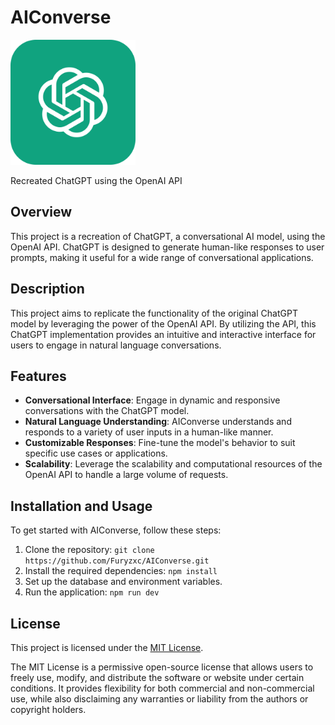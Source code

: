 # AIConverse

<img src="https://github.com/Furyzxc/AIConverse/blob/34131767f78453893a0e19242b895587fcb9fe2f/src/assets/chatgptIcon.svg" alt="JobFinder Logo" width="200">

Recreated ChatGPT using the OpenAI API

## Overview

This project is a recreation of ChatGPT, a conversational AI model, using the OpenAI API. ChatGPT is designed to generate human-like responses to user prompts, making it useful for a wide range of conversational applications.

## Description

This project aims to replicate the functionality of the original ChatGPT model by leveraging the power of the OpenAI API. By utilizing the API, this ChatGPT implementation provides an intuitive and interactive interface for users to engage in natural language conversations.

## Features

- **Conversational Interface**: Engage in dynamic and responsive conversations with the ChatGPT model.
- **Natural Language Understanding**: AIConverse understands and responds to a variety of user inputs in a human-like manner.
- **Customizable Responses**: Fine-tune the model's behavior to suit specific use cases or applications.
- **Scalability**: Leverage the scalability and computational resources of the OpenAI API to handle a large volume of requests.

## Installation and Usage

To get started with AIConverse, follow these steps:

1. Clone the repository: `git clone https://github.com/Furyzxc/AIConverse.git`
2. Install the required dependencies: `npm install`
3. Set up the database and environment variables.
4. Run the application: `npm run dev`

## License

This project is licensed under the [MIT License](LICENSE).

The MIT License is a permissive open-source license that allows users to freely use, modify, and distribute the software or website under certain conditions. It provides flexibility for both commercial and non-commercial use, while also disclaiming any warranties or liability from the authors or copyright holders.
